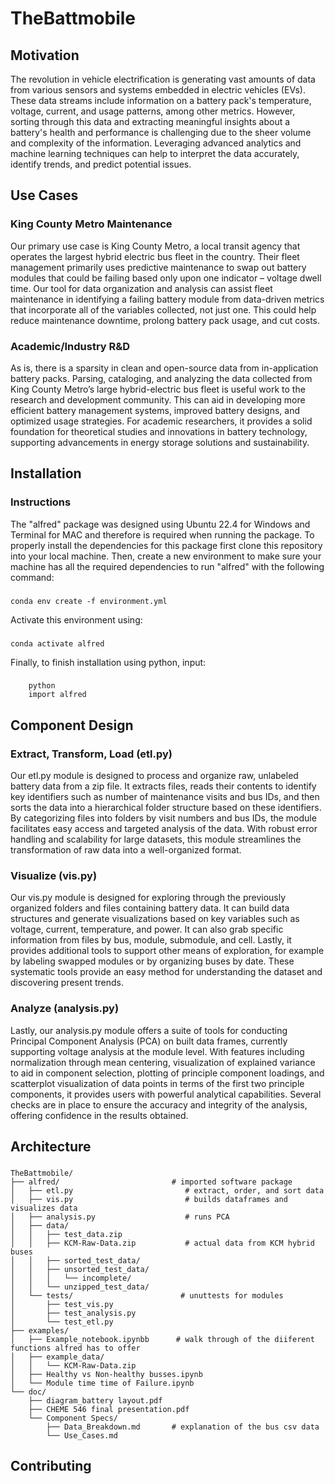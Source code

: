 # TheBattmobile

## Motivation

The revolution in vehicle electrification is generating vast amounts of data from various sensors and systems embedded in electric vehicles (EVs). These data streams include information on a battery pack's temperature, voltage, current, and usage patterns, among other metrics. However, sorting through this data and extracting meaningful insights about a battery's health and performance is challenging due to the sheer volume and complexity of the information. Leveraging advanced analytics and machine learning techniques can help to interpret the data accurately, identify trends, and predict potential issues.

## Use Cases

### King County Metro Maintenance

Our primary use case is King County Metro, a local transit agency that operates the largest hybrid electric bus fleet in the country. Their fleet management primarily uses predictive maintenance to swap out battery modules that could be failing based only upon one indicator – voltage dwell time. Our tool for data organization and analysis can assist fleet maintenance in identifying a failing battery module from data-driven metrics that incorporate all of the variables collected, not just one. This could help reduce maintenance downtime, prolong battery pack usage, and cut costs.

### Academic/Industry R&D

As is, there is a sparsity in clean and open-source data from in-application battery packs. Parsing, cataloging, and analyzing the data collected from King County Metro’s large hybrid-electric bus fleet is useful work to the research and development community. This can aid in developing more efficient battery management systems, improved battery designs, and optimized usage strategies. For academic researchers, it provides a solid foundation for theoretical studies and innovations in battery technology, supporting advancements in energy storage solutions and sustainability.

## Installation

### Instructions

The "alfred" package was designed using Ubuntu 22.4 for Windows and Terminal for MAC and therefore is required when running the package. To properly install the dependencies for this package first clone this repository into your local machine. Then, create a new environment to make sure your machine has all the required dependencies to run "alfred" with the following command:
###
    conda env create -f environment.yml

Activate this environment using:
###
    conda activate alfred

Finally, to finish installation using python, input:
###
        python
        import alfred




## Component Design

### Extract, Transform, Load (etl.py)

Our etl.py module is designed to process and organize raw, unlabeled battery data from a zip file. It extracts files, reads their contents to identify key identifiers such as number of maintenance visits and bus IDs, and then sorts the data into a hierarchical folder structure based on these identifiers. By categorizing files into folders by visit numbers and bus IDs, the module facilitates easy access and targeted analysis of the data. With robust error handling and scalability for large datasets, this module streamlines the transformation of raw data into a well-organized format.

### Visualize (vis.py)

Our vis.py module is designed for exploring through the previously organized folders and files containing battery data. It can build data structures and generate visualizations based on key variables such as voltage, current, temperature, and power. It can also grab specific information from files by bus, module, submodule, and cell. Lastly, it provides additional tools to support other means of exploration, for example by labeling swapped modules or by organizing buses by date. These systematic tools provide an easy method for understanding the dataset and discovering present trends.

### Analyze (analysis.py)

Lastly, our analysis.py module offers a suite of tools for conducting Principal Component Analysis (PCA) on built data frames, currently supporting voltage analysis at the module level. With features including normalization through mean centering, visualization of explained variance to aid in component selection, plotting of principle component loadings, and scatterplot visualization of data points in terms of the first two principle components, it provides users with powerful analytical capabilities. Several checks are in place to ensure the accuracy and integrity of the analysis, offering confidence in the results obtained.

## Architecture
###
    TheBattmobile/                                    
    ├── alfred/                         # imported software package
    │   ├── etl.py                         # extract, order, and sort data
    │   ├── vis.py                         # builds dataframes and visualizes data                                            
    │   ├── analysis.py                    # runs PCA 
    │   ├── data/
    │   │   ├── test_data.zip             
    │   │   ├── KCM-Raw-Data.zip           # actual data from KCM hybrid buses
    │   │   ├── sorted_test_data/
    │   │   ├── unsorted_test_data/
    │   │   │   └── incomplete/
    │   │   └── unzipped_test_data/
    │   └── tests/                        # unuttests for modules
    │       ├── test_vis.py
    │       ├── test_analysis.py
    │       └── test_etl.py
    ├── examples/
    │   ├── Example_notebook.ipynbb      # walk through of the diiferent functions alfred has to offer
    │   ├── example_data/
    │   │   └── KCM-Raw-Data.zip         
    │   ├── Healthy vs Non-healthy busses.ipynb 
    │   └── Module time time of Failure.ipynb
    └── doc/
        ├── diagram_battery layout.pdf
        ├── CHEME 546 final presentation.pdf
        └── Component Specs/
            ├── Data_Breakdown.md       # explanation of the bus csv data
            └── Use_Cases.md




## Contributing


